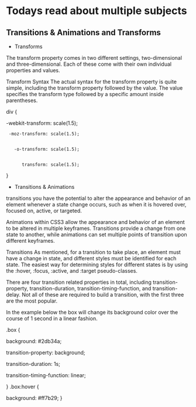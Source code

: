 # Todays read about multiple subjects 

## Transitions & Animations and Transforms

* Transforms

The transform property comes in two different settings, two-dimensional and three-dimensional. Each of these come with their own individual properties and values.



Transform Syntax
The actual syntax for the transform property is quite simple, including the transform property followed by the value. The value specifies the transform type followed by a specific amount inside parentheses.

div
 {

  -webkit-transform: scale(1.5);


     -moz-transform: scale(1.5);


       -o-transform: scale(1.5);


          transform: scale(1.5);
}

* Transitions & Animations

transitions you have the potential to alter the appearance and behavior of an element whenever a state change occurs, such as when it is hovered over, focused on, active, or targeted.

Animations within CSS3 allow the appearance and behavior of an element to be altered in multiple keyframes. Transitions provide a change from one state to another, while animations can set multiple points of transition upon different keyframes.

Transitions
As mentioned, for a transition to take place, an element must have a change in state, and different styles must be identified for each state. The easiest way for determining styles for different states is by using the :hover, :focus, :active, and :target pseudo-classes.

There are four transition related properties in total, including transition-property, transition-duration, transition-timing-function, and transition-delay. Not all of these are required to build a transition, with the first three are the most popular.

In the example below the box will change its background color over the course of 1 second in a linear fashion.


.box {


  background: #2db34a;


  transition-property: background;


  transition-duration: 1s;


  transition-timing-function: linear;


}
.box:hover {
  
  background: #ff7b29;
}


